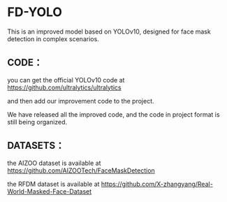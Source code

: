 # FD-YOLO
This is an improved model based on YOLOv10, designed for face mask detection in complex scenarios.

## CODE：
you can get the official  YOLOv10 code at https://github.com/ultralytics/ultralytics

and then add our improvement code to the project.

We have released all the improved code, and the code in project format is still being organized.

## DATASETS：

the AIZOO dataset is available at https://github.com/AIZOOTech/FaceMaskDetection

the RFDM dataset is available at https://github.com/X-zhangyang/Real-World-Masked-Face-Dataset

